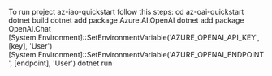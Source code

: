 To run project az-iao-quickstart follow this steps:
cd az-oai-quickstart
dotnet build
dotnet add package Azure.AI.OpenAI
dotnet add package OpenAI.Chat
[System.Environment]::SetEnvironmentVariable('AZURE_OPENAI_API_KEY', [key], 'User')
[System.Environment]::SetEnvironmentVariable('AZURE_OPENAI_ENDPOINT', [endpoint], 'User')
dotnet run
